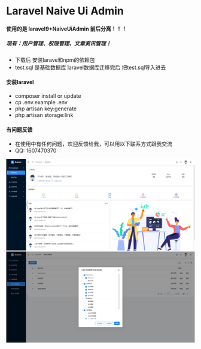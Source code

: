 # Laravel Naive Ui Admin

#### 使用的是 laravel9+NaiveUiAdmin 前后分离！！！
##### 现有：用户管理、权限管理、文章资讯管理！

- 下载后 安装larave和npm的依赖包
- test.sql 是基础数据库 laravel数据库迁移完后 把test.sql导入进去

#### 安装laravel
- composer install or update
- cp .env.example .env
- php artisan key:generate
- php artisan storage:link

#### 有问题反馈
- 在使用中有任何问题，欢迎反馈给我，可以用以下联系方式跟我交流
- QQ: 1607470370

![123](img/welcome.png)
![456](img/role.png)